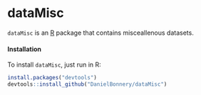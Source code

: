 # dataMisc

`dataMisc` is an [R](http://www.r-project.org) package that contains misceallenous datasets.

#### Installation

To install `dataMisc`, just run in R:

```r
install.packages("devtools")
devtools::install_github("DanielBonnery/dataMisc")
```

